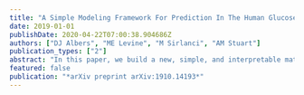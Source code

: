 ```yaml
---
title: "A Simple Modeling Framework For Prediction In The Human Glucose-Insulin System"
date: 2019-01-01
publishDate: 2020-04-22T07:00:38.904686Z
authors: ["DJ Albers", "ME Levine", "M Sirlanci", "AM Stuart"]
publication_types: ["2"]
abstract: "In this paper, we build a new, simple, and interpretable mathematical model to describe the human glucose-insulin system. Our ultimate goal is the robust control of the blood-glucose (BG) level of individuals to a desired healthy range, by means of adjusting the amount of nutrition and/or external insulin appropriately. By constructing a simple yet flexible model class, with interpretable parameters, this general model can be specialized to work in different settings, such as type 2 diabetes mellitus (T2DM), intensive care unit (ICU) and type 1 diabetes mellitus (T1DM); different choices of appro- priate model functions describing uptake of nutrition and removal of glucose differentiate between the models. In addition to data-driven decision-making and control, we believe the model is also useful for basic quantification of endocrine physiology. In both cases the available data is sparse and collected in clinical settings, major factors that have constrained our model choice to the simple form adopted. The model has the form of a linear stochastic differential equation (SDE) to describe the evolution of the BG level. The model includes a term quantifying glucose removal from the bloodstream through the regulation system of the human body and/or from externally delivered insulin; it also includes another term representing the effect of nutrition. The stochastic fluctuations encapsulate model error necessitated by the simple model form, and enable flexible incorporation of data. The parameters entering the equation must be learned in a patient-specific fashion, leading to personalized models. We present numerical results on patient-specific parameter estimation and future BG level forecasting in T2DM and ICU settings. The resulting model leads to prediction of the BG level as an expected value accompanied by a band around this value which accounts for uncertainties in the prediction. Such predictions, then, have the potential for use as part of control systems which are robust to model imperfections and noisy data."
featured: false
publication: "*arXiv preprint arXiv:1910.14193*"
---
```


